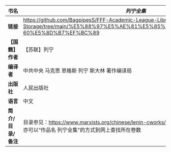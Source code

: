 | 书名 | *列宁全集* |
| --- | ---|
| **链接** | <https://github.com/BagpipesS/FFF-Academic-League-Library-Storage/tree/main/%E5%88%97%E5%AE%81%E5%85%A8%E9%9B%86%EF%BC%881-60%E5%8D%B7%EF%BC%89> |
| **【国籍】作者** | 【苏联】列宁 |
| **编译者** | 中共中央 马克思 恩格斯 列宁 斯大林 著作编译局 |
| **出版社** | 人民出版社 |
| **语言** | 中文 |
| **简介/目录/备注** | 目录参见：https://www.marxists.org/chinese/lenin-cworks/index.htm <br>亦可以“作品名 列宁全集”的方式到网上查找所在卷数|

